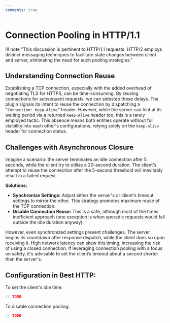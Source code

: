 ```yaml
---
comments: true
---
```


# Connection Pooling in HTTP/1.1
!!! note "This discussion is pertinent to HTTP/1.1 requests. HTTP/2 employs distinct messaging techniques to facilitate state changes between client and server, eliminating the need for such pooling strategies."

## Understanding Connection Reuse
Establishing a TCP connection, especially with the added overhead of negotiating TLS for HTTPS, can be time-consuming. 
By reusing connections for subsequent requests, we can sidestep these delays. 
The plugin signals its intent to reuse the connection by dispatching a `“Connection: Keep-Alive”` header. 
However, while the server can hint at its waiting period via a returned `Keep-Alive` header too, this is a rarely employed tactic. 
This absence means both entities operate without full visibility into each other's configurations, relying solely on the `keep-alive` header for connection status.

## Challenges with Asynchronous Closure
Imagine a scenario: the server terminates an idle connection after 5 seconds, while the client try to utilise a 20-second duration. 
The client's attempt to reuse the connection after the 5-second threshold will inevitably result in a failed request.

**Solutions:**

- **Synchronize Settings:** Adjust either the server's or client's timeout settings to mirror the other. This strategy promotes maximum reuse of the TCP connection.
- **Disable Connection Reuse:** This is a safe, although most of the times inefficient approach (one exception is when sporadic requests would fall outside the idle duration anyway).

However, even synchronized settings present challenges. The server begins its countdown after response dispatch, while the client does so upon receiving it. 
High network latency can skew this timing, increasing the risk of using a closed connection. 
If leveraging connection pooling with a focus on safety, it's advisable to set the client’s timeout about a second shorter than the server's.

## Configuration in Best HTTP:

To set the client's idle time:

```cs
// TODO: 
```

To disable connection pooling:
```cs
// TODO: 
```